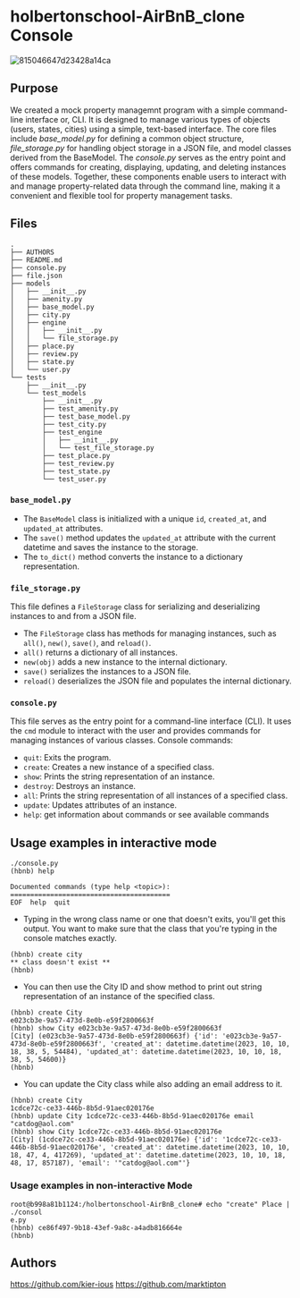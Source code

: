 # holbertonschool-AirBnB_clone Console

![815046647d23428a14ca](https://github.com/kier-ious/holbertonschool-AirBnB_clone/assets/128427866/d0e97b32-f5fa-492a-a40b-65ddbb484a7e)

## Purpose
We created a mock property managemnt program with a simple command-line interface or, CLI. It is designed to manage various types of objects (users, states, cities) using a simple, text-based interface. The core files include *base_model.py* for defining a common object structure, *file_storage.py* for handling object storage in a JSON file, and model classes derived from the BaseModel. The *console.py* serves as the entry point and offers commands for creating, displaying, updating, and deleting instances of these models. Together, these components enable users to interact with and manage property-related data through the command line, making it a convenient and flexible tool for property management tasks.

## Files
```
.
├── AUTHORS
├── README.md
├── console.py
├── file.json
├── models
│   ├── __init__.py
│   ├── amenity.py
│   ├── base_model.py
│   ├── city.py
│   ├── engine
│   │   ├── __init__.py
│   │   └── file_storage.py
│   ├── place.py
│   ├── review.py
│   ├── state.py
│   └── user.py
└── tests
    ├── __init__.py
    └── test_models
        ├── __init__.py
        ├── test_amenity.py
        ├── test_base_model.py
        ├── test_city.py
        ├── test_engine
        │   ├── __init__.py
        │   └── test_file_storage.py
        ├── test_place.py
        ├── test_review.py
        ├── test_state.py
        └── test_user.py

```

### `base_model.py`

- The `BaseModel` class is initialized with a unique `id`, `created_at`, and `updated_at` attributes.
- The `save()` method updates the `updated_at` attribute with the current datetime and saves the instance to the storage.
- The `to_dict()` method converts the instance to a dictionary representation.

### `file_storage.py`

This file defines a `FileStorage` class for serializing and deserializing instances to and from a JSON file. 
- The `FileStorage` class has methods for managing instances, such as `all()`, `new()`, `save()`, and `reload()`.
- `all()` returns a dictionary of all instances.
- `new(obj)` adds a new instance to the internal dictionary.
- `save()` serializes the instances to a JSON file.
- `reload()` deserializes the JSON file and populates the internal dictionary.

### `console.py`

This file serves as the entry point for a command-line interface (CLI). It uses the `cmd` module to interact with the user and provides commands for managing instances of various classes. Console commands:

- `quit`: Exits the program.
- `create`: Creates a new instance of a specified class.
- `show`: Prints the string representation of an instance.
- `destroy`: Destroys an instance.
- `all`: Prints the string representation of all instances of a specified class.
- `update`: Updates attributes of an instance.
- `help`: get information about commands or see available commands

## Usage examples in interactive mode
```
./console.py
(hbnb) help

Documented commands (type help <topic>):
========================================
EOF  help  quit
```
- Typing in the wrong class name or one that doesn't exits, you'll get this output. You want to make sure that the class that you're typing in the console matches exactly.
```
(hbnb) create city
** class doesn't exist **
(hbnb)
```
- You can then use the City ID and show method to print out string representation of an instance of the specified class.
```
(hbnb) create City
e023cb3e-9a57-473d-8e0b-e59f2800663f
(hbnb) show City e023cb3e-9a57-473d-8e0b-e59f2800663f
[City] (e023cb3e-9a57-473d-8e0b-e59f2800663f) {'id': 'e023cb3e-9a57-473d-8e0b-e59f2800663f', 'created_at': datetime.datetime(2023, 10, 10, 18, 38, 5, 54484), 'updated_at': datetime.datetime(2023, 10, 10, 18, 38, 5, 54600)}
(hbnb)
```
- You can update the City class while also adding an email address to it. 
```
(hbnb) create City
1cdce72c-ce33-446b-8b5d-91aec020176e
(hbnb) update City 1cdce72c-ce33-446b-8b5d-91aec020176e email "catdog@aol.com"
(hbnb) show City 1cdce72c-ce33-446b-8b5d-91aec020176e
[City] (1cdce72c-ce33-446b-8b5d-91aec020176e) {'id': '1cdce72c-ce33-446b-8b5d-91aec020176e', 'created_at': datetime.datetime(2023, 10, 10, 18, 47, 4, 417269), 'updated_at': datetime.datetime(2023, 10, 10, 18, 48, 17, 857187), 'email': '"catdog@aol.com"'}
```
### Usage examples in non-interactive Mode
```
root@b998a81b1124:/holbertonschool-AirBnB_clone# echo "create" Place | ./consol
e.py 
(hbnb) ce86f497-9b18-43ef-9a8c-a4adb816664e
(hbnb)
```

## Authors
https://github.com/kier-ious
https://github.com/marktipton
